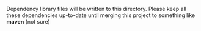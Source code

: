 Dependency library files will be written to this directory.
Please keep all these dependencies up-to-date until merging this project to something like **maven** (not sure)

